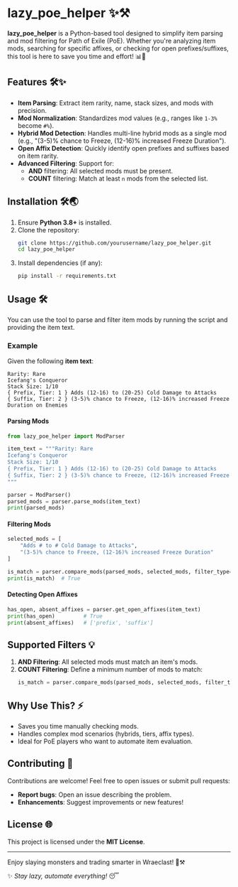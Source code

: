 # lazy_poe_helper ✨⚒

**lazy_poe_helper** is a Python-based tool designed to simplify item parsing and mod filtering for Path of Exile (PoE). Whether you're analyzing item mods, searching for specific affixes, or checking for open prefixes/suffixes, this tool is here to save you time and effort! 📊💪

## Features 🛠✨
- **Item Parsing**: Extract item rarity, name, stack sizes, and mods with precision.
- **Mod Normalization**: Standardizes mod values (e.g., ranges like `1-3%` become `#%`).
- **Hybrid Mod Detection**: Handles multi-line hybrid mods as a single mod (e.g., "(3-5)% chance to Freeze, (12-16)% increased Freeze Duration").
- **Open Affix Detection**: Quickly identify open prefixes and suffixes based on item rarity.
- **Advanced Filtering**: Support for:
   - **AND** filtering: All selected mods must be present.
   - **COUNT** filtering: Match at least `n` mods from the selected list.

## Installation 🛠🌏
1. Ensure **Python 3.8+** is installed.
2. Clone the repository:
   ```bash
   git clone https://github.com/yourusername/lazy_poe_helper.git
   cd lazy_poe_helper
   ```
3. Install dependencies (if any):
   ```bash
   pip install -r requirements.txt
   ```

## Usage 🛠
You can use the tool to parse and filter item mods by running the script and providing the item text.

### Example
Given the following **item text**:
```
Rarity: Rare
Icefang's Conqueror
Stack Size: 1/10
{ Prefix, Tier: 1 } Adds (12-16) to (20-25) Cold Damage to Attacks
{ Suffix, Tier: 2 } (3-5)% chance to Freeze, (12-16)% increased Freeze Duration on Enemies
```

#### Parsing Mods
```python
from lazy_poe_helper import ModParser

item_text = """Rarity: Rare
Icefang's Conqueror
Stack Size: 1/10
{ Prefix, Tier: 1 } Adds (12-16) to (20-25) Cold Damage to Attacks
{ Suffix, Tier: 2 } (3-5)% chance to Freeze, (12-16)% increased Freeze Duration on Enemies
"""

parser = ModParser()
parsed_mods = parser.parse_mods(item_text)
print(parsed_mods)
```
#### Filtering Mods
```python
selected_mods = [
    "Adds # to # Cold Damage to Attacks",
    "(3-5)% chance to Freeze, (12-16)% increased Freeze Duration"
]

is_match = parser.compare_mods(parsed_mods, selected_mods, filter_type="and")
print(is_match)  # True
```

#### Detecting Open Affixes
```python
has_open, absent_affixes = parser.get_open_affixes(item_text)
print(has_open)         # True
print(absent_affixes)   # ['prefix', 'suffix']
```

## Supported Filters 💡
1. **AND Filtering**: All selected mods must match an item's mods.
2. **COUNT Filtering**: Define a minimum number of mods to match:
   ```python
   is_match = parser.compare_mods(parsed_mods, selected_mods, filter_type="count", count=2)
   ```

## Why Use This? ⚡
- Saves you time manually checking mods.
- Handles complex mod scenarios (hybrids, tiers, affix types).
- Ideal for PoE players who want to automate item evaluation.

## Contributing 🤝
Contributions are welcome! Feel free to open issues or submit pull requests:
- **Report bugs**: Open an issue describing the problem.
- **Enhancements**: Suggest improvements or new features!

## License 🌐
This project is licensed under the **MIT License**.

---

Enjoy slaying monsters and trading smarter in Wraeclast! 🌟⚒

✨ *Stay lazy, automate everything!* 😴

